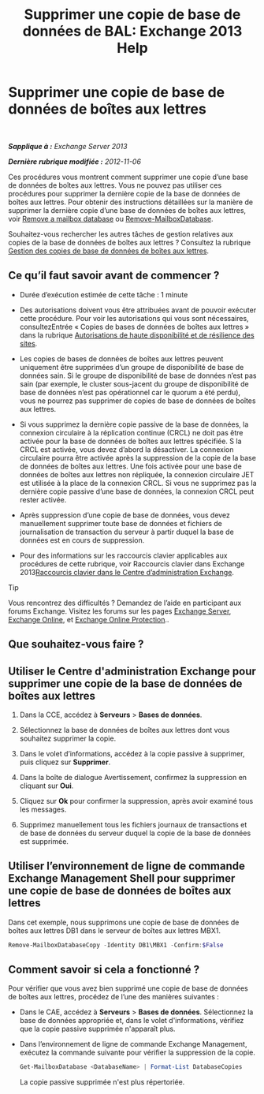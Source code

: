 ﻿---
title: 'Supprimer une copie de base de données de BAL: Exchange 2013 Help'
TOCTitle: Supprimer une copie de base de données de boîtes aux lettres
ms:assetid: 99fecdde-b158-4dfc-9ca7-ff7c0ada7819
ms:mtpsurl: https://technet.microsoft.com/fr-fr/library/Dd298164(v=EXCHG.150)
ms:contentKeyID: 50478783
ms.date: 05/23/2018
mtps_version: v=EXCHG.150
ms.translationtype: MT
---

# Supprimer une copie de base de données de boîtes aux lettres

 

_**Sapplique à :** Exchange Server 2013_

_**Dernière rubrique modifiée :** 2012-11-06_

Ces procédures vous montrent comment supprimer une copie d’une base de données de boîtes aux lettres. Vous ne pouvez pas utiliser ces procédures pour supprimer la dernière copie de la base de données de boîtes aux lettres. Pour obtenir des instructions détaillées sur la manière de supprimer la dernière copie d’une base de données de boîtes aux lettres, voir [Remove a mailbox database](manage-mailbox-databases-in-exchange-2013-exchange-2013-help.md) ou [Remove-MailboxDatabase](https://technet.microsoft.com/fr-fr/library/aa997931\(v=exchg.150\)).

Souhaitez-vous rechercher les autres tâches de gestion relatives aux copies de la base de données de boîtes aux lettres ? Consultez la rubrique [Gestion des copies de base de données de boîtes aux lettres](managing-mailbox-database-copies-exchange-2013-help.md).

## Ce qu’il faut savoir avant de commencer ?

  - Durée d’exécution estimée de cette tâche : 1 minute

  - Des autorisations doivent vous être attribuées avant de pouvoir exécuter cette procédure. Pour voir les autorisations qui vous sont nécessaires, consultezEntrée « Copies de bases de données de boîtes aux lettres » dans la rubrique [Autorisations de haute disponibilité et de résilience des sites](high-availability-and-site-resilience-permissions-exchange-2013-help.md).

  - Les copies de bases de données de boîtes aux lettres peuvent uniquement être supprimées d’un groupe de disponibilité de base de données sain. Si le groupe de disponibilité de base de données n’est pas sain (par exemple, le cluster sous-jacent du groupe de disponibilité de base de données n’est pas opérationnel car le quorum a été perdu), vous ne pourrez pas supprimer de copies de base de données de boîtes aux lettres.

  - Si vous supprimez la dernière copie passive de la base de données, la connexion circulaire à la réplication continue (CRCL) ne doit pas être activée pour la base de données de boîtes aux lettres spécifiée. S la CRCL est activée, vous devez d’abord la désactiver. La connexion circulaire pourra être activée après la suppression de la copie de la base de données de boîtes aux lettres. Une fois activée pour une base de données de boîtes aux lettres non répliquée, la connexion circulaire JET est utilisée à la place de la connexion CRCL. Si vous ne supprimez pas la dernière copie passive d’une base de données, la connexion CRCL peut rester activée.

  - Après suppression d’une copie de base de données, vous devez manuellement supprimer toute base de données et fichiers de journalisation de transaction du serveur à partir duquel la base de données est en cours de suppression.

  - Pour des informations sur les raccourcis clavier applicables aux procédures de cette rubrique, voir Raccourcis clavier dans Exchange 2013[Raccourcis clavier dans le Centre d’administration Exchange](keyboard-shortcuts-in-the-exchange-admin-center-exchange-online-protection-help.md).

> [!TIP]
> Vous rencontrez des difficultés ? Demandez de l’aide en participant aux forums Exchange. Visitez les forums sur les pages <a href="https://go.microsoft.com/fwlink/p/?linkid=60612">Exchange Server</a>, <a href="https://go.microsoft.com/fwlink/p/?linkid=267542">Exchange Online</a>, et <a href="https://go.microsoft.com/fwlink/p/?linkid=285351">Exchange Online Protection</a>..


## Que souhaitez-vous faire ?

## Utiliser le Centre d'administration Exchange pour supprimer une copie de la base de données de boîtes aux lettres

1.  Dans la CCE, accédez à **Serveurs** \> **Bases de données**.

2.  Sélectionnez la base de données de boîtes aux lettres dont vous souhaitez supprimer la copie.

3.  Dans le volet d’informations, accédez à la copie passive à supprimer, puis cliquez sur **Supprimer**.

4.  Dans la boîte de dialogue Avertissement, confirmez la suppression en cliquant sur **Oui**.

5.  Cliquez sur **Ok** pour confirmer la suppression, après avoir examiné tous les messages.

6.  Supprimez manuellement tous les fichiers journaux de transactions et de base de données du serveur duquel la copie de la base de données est supprimée.

## Utiliser l’environnement de ligne de commande Exchange Management Shell pour supprimer une copie de base de données de boîtes aux lettres

Dans cet exemple, nous supprimons une copie de base de données de boîtes aux lettres DB1 dans le serveur de boîtes aux lettres MBX1.

```powershell
Remove-MailboxDatabaseCopy -Identity DB1\MBX1 -Confirm:$False
```

## Comment savoir si cela a fonctionné ?

Pour vérifier que vous avez bien supprimé une copie de base de données de boîtes aux lettres, procédez de l’une des manières suivantes :

  - Dans le CAE, accédez à **Serveurs** \> **Bases de données**. Sélectionnez la base de données appropriée et, dans le volet d'informations, vérifiez que la copie passive supprimée n'apparaît plus.

  - Dans l’environnement de ligne de commande Exchange Management, exécutez la commande suivante pour vérifier la suppression de la copie.
    
    ```powershell
    Get-MailboxDatabase <DatabaseName> | Format-List DatabaseCopies
    ```
    
    La copie passive supprimée n'est plus répertoriée.


